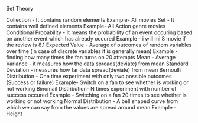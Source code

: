 Set Theory 

Collection - It contains random elements 
Example- All movies
Set - It contains well defined elements 
Example- All Action genre movies
Conditional Probability - It means the probability of an event occuring based on another event which has already occured
Example - i will mi 8 movie if the review is 8.1
Expected Value - Average of outcomes of random variables over time (in case of discrete variables it is generally mean)
Example - finding how many times the fan turns on 20 attempts
Mean - Average 
Variance - it measures how the data spreads(deviate) from mean 
Standard Deviation - measures how far data spread(deviate) from mean 
Bernoulli Distribution - One time experiment with only two possible outcomes (Success or failure)
Example- Switch on a fan to see whether is working or not working
Binomail Distribution- N times experiment with number of success occured 
Example - Switching on a fan 20 times to see whether is working or not working
Normal Distribution - A bell shaped curve from which we can say from the values are spread around mean
Example - Height
